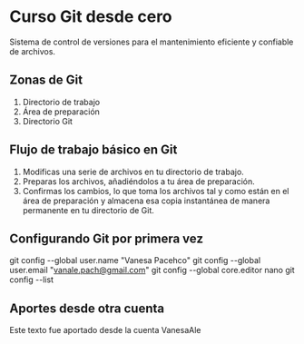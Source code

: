 # Curso Git desde cero
Sistema de control de versiones para el mantenimiento eficiente
y confiable de archivos.



## Zonas de Git
1. Directorio de trabajo
2. Área de preparación
3. Directorio Git

## Flujo de trabajo básico en Git
1. Modificas una serie de archivos en tu directorio de trabajo.
2. Preparas los archivos, añadiéndolos a tu área de preparación.
3. Confirmas los cambios, lo que toma los archivos tal y como están en el área de preparación y almacena esa 
copia instantánea de manera permanente en tu directorio de Git.

## Configurando Git por primera vez

git config --global user.name "Vanesa Pacehco"
git config --global user.email "vanale.pach@gmail.com"
git config --global core.editor nano
git config --list

## Aportes desde otra cuenta
Este texto fue aportado desde la cuenta VanesaAle 
